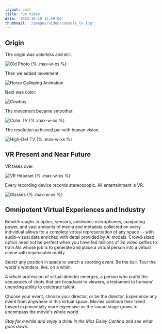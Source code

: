 ```yaml
---
layout: post
title: 'On Video'
date: '2023-10-19 12:00:00'
thumbnail: '/images/video/console_tv.jpg'
---
```


## Origin

The origin was colorless and still.

![Old Photo](/images/video/old_photo.webp) {% .max-w-xs %}

Then we added movement.

![Horse Galloping Animation](/images/video/horse.webp)

Next was color.

![Cowboy](/images/video/cowboy.gif)

The movement became smoother.

![Color TV](/images/video/console_tv.jpg) {% .max-w-xs %}

The resolution achieved par with human vision.

![High-Def TV](/images/video/hi-def.webp) {% .max-w-xs %}

## VR Present and Near Future

VR takes over.

![VR Headset](/images/video/vr_headset.jpg) {% .max-w-xs %}

Every recording device records stereoscopic. All entertainment is VR.

![Glasses](/images/video/glasses.jpeg) {% .max-w-xs %}

## Omnipotent Virtual Experiences and Industry

Breakthroughs in optics, sensors, ambisonic microphones, computing power, and vast amounts of media and metadata collected on every individual allows for a complete virtual representation of any space -- with audio-visual data enriched with detail provided by AI models. Crowd-sized optics need not be perfect when you have fed millions of 3d video selfies to train AIs whose job is to generate and place a virtual person into a virtual scene with impeccable reality.

Select any position in space to watch a sporting event. Be the ball. Tour the world's wonders, live, on a whim.

A whole profession of virtual director emerges, a person who crafts the sequences of shots that are broadcast to viewers, a testament to humans' unending ability to celebrate talent.

Choose your event, choose your director, or be the director. Experience any event from anywhere in this virtual space. Movies continue their trend toward exponentially more expensive as the sound stage grows to encompass the movie's whole world.

_Stay for a while and enjoy a drink in the Mos Eisley Cantina and see what goes down..._
